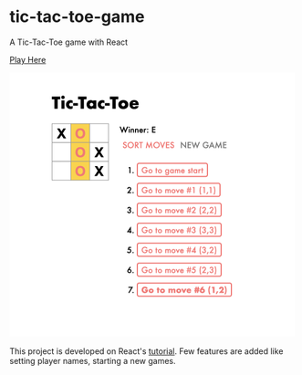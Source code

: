 # tic-tac-toe-game
A Tic-Tac-Toe game with React

<a href="https://vanessaaleung.github.io/tic-tac-toe-game/">Play Here</a>

<img src="screenshot.png" width="500px">

This project is developed on React's [tutorial](https://reactjs.org/tutorial/tutorial.html). Few features are added like setting player names, starting a new games.

